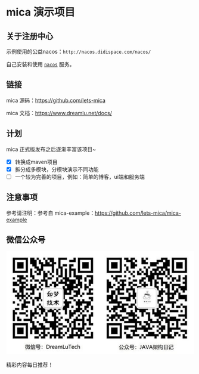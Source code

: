 # mica 演示项目

## 关于注册中心
示例使用的公益nacos：`http://nacos.didispace.com/nacos/`

自己安装和使用 [`nacos`](https://nacos.io/zh-cn/docs/what-is-nacos.html) 服务。 

## 链接
mica 源码：https://github.com/lets-mica

mica 文档：https://www.dreamlu.net/docs/

## 计划
mica 正式版发布之后逐渐丰富该项目~

* [x] 转换成maven项目
* [x] 拆分成多模块，分模块演示不同功能
* [ ] 一个较为完善的项目，例如：简单的博客，ui端和服务端

## 注意事项
参考请注明：参考自 mica-example：https://github.com/lets-mica/mica-example

## 微信公众号

![如梦技术](docs/img/dreamlu-weixin.jpg)

精彩内容每日推荐！